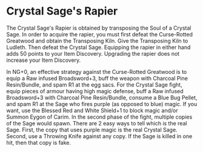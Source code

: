 # Crystal Sage's Rapier

The Crystal Sage's Rapier is obtained by transposing the Soul of a Crystal Sage.
In order to acquire the rapier, you must first defeat the Curse-Rotted Greatwood
and obtain the Transposing Kiln. Give the Transposing Kiln to Ludleth. Then
defeat the Crystal Sage. Equipping the rapier in either hand adds 50 points to
your Item Discovery. Upgrading the rapier does not increase your Item Discovery.

In NG+0, an effective strategy against the Curse-Rotted Greatwood is to equip a
Raw infused Broadsword+3, buff the weapon with Charcoal Pine Resin/Bundle, and
spam R1 at the egg sacs. For the Crystal Sage fight, equip pieces of armour
having high magic defense, buff a Raw infused Broadsword+3 with Charcoal Pine
Resin/Bundle, consume a Blue Bug Pellet, and spam R1 at the Sage who fires
purple (as opposed to blue) magic. If you want, use the Blessed Red and White
Shield+1 to block magic and/or Summon Eygon of Carim. In the second phase of the
fight, multiple copies of the Sage would spawn. There are 2 easy ways to tell
which is the real Sage. First, the copy that uses purple magic is the real
Crystal Sage. Second, use a Throwing Knife against any copy. If the Sage is
killed in one hit, then that copy is fake.

